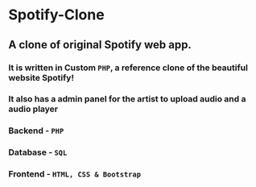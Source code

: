 # Spotify-Clone

##  **A clone of original Spotify web app.**

### It is written in Custom `PHP`, a reference clone of the beautiful website Spotify!
### It also has a admin panel for the artist to upload audio and a audio player 
### Backend - `PHP`
### Database - `SQL`
### Frontend - `HTML, CSS & Bootstrap`
